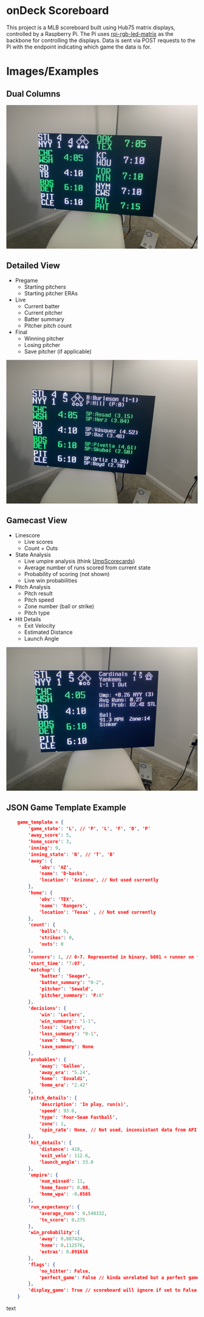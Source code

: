 # onDeck Scoreboard
This project is a MLB scoreboard built using Hub75 matrix displays, controlled by a Raspberry Pi. The Pi uses [rpi-rgb-led-matrix](https://github.com/hzeller/rpi-rgb-led-matrix) as the backbone for controlling the displays. Data is sent via POST requests to the Pi with the endpoint indicating which game the data is for.

# Images/Examples

## Dual Columns
![Dual Columns](images/dual.jpg)

## Detailed View

- Pregame
    - Starting pitchers
    - Starting pitcher ERAs
- Live
    - Current batter
    - Current pitcher
    - Batter summary
    - Pitcher pitch count
- Final
    - Winning pitcher
    - Losing pitcher
    - Save pitcher (if applicable)

![Detailed](images/detailed.jpg)

## Gamecast View
- Linescore
    - Live scores
    - Count + Outs
- State Analysis
    - Live umpire analysis (think [UmpScorecards](https://x.com/UmpScorecards))
    - Average number of runs scored from    current state
    - Probability of scoring (not shown)
    - Live win probabilities
- Pitch Analysis
    - Pitch result
    - Pitch speed
    - Zone number (ball or strike)
    - Pitch type
- Hit Details
    - Exit Velocity
    - Estimated Distance
    - Launch Angle

![Gamecast](images/gamecast.jpg)

## JSON Game Template Example

``` json
    game_template = {
        'game_state': 'L', // 'P', 'L', 'F', 'D', 'P'
        'away_score': 5,
        'home_score': 3,
        'inning': 9,
        'inning_state': 'B', // 'T', 'B'
        'away': {
            'abv': 'AZ',
            'name': 'D-backs',
            'location': 'Arizona', // Not used currently
        },
        'home': {
            'abv': 'TEX',
            'name': 'Rangers',
            'location': 'Texas' , // Not used currently
        },
        'count': {
            'balls': 0,
            'strikes': 0,
            'outs': 0
        },
        'runners': 1, // 0-7. Represented in binary. b001 = runner on first. b010 = runner on second
        'start_time': '7:07',
        'matchup': {
            'batter': 'Seager',
            'batter_summary': '0-2',
            'pitcher': 'Sewald',
            'pitcher_summary': 'P:8'
        },
        'decisions': {
            'win': 'Leclerc',
            'win_summary': '1-1',
            'loss': 'Castro',
            'loss_summary': '0-1',
            'save': None,
            'save_summary': None
        },
        'probables': {
            'away': 'Gallen',
            'away_era': '5.24',
            'home': 'Eovaldi',
            'home_era': '2.42'
        },
        'pitch_details': {
            'description': 'In play, run(s)',
            'speed': 93.6,
            'type': 'Four-Seam Fastball',
            'zone': 1,
            'spin_rate': None, // Not used, inconsistant data from API
        },
        'hit_details': {
            'distance': 418,
            'exit_velo': 112.6,
            'launch_angle': 33.0
        },
        'umpire': {
            'num_missed': 11,
            'home_favor': 0.08,
            'home_wpa': -0.0565
        },
        'run_expectancy': {
            'average_runs': 0.540332,
            'to_score': 0.275
        },
        'win_probability':{
            'away': 0.887424,
            'home': 0.112576,
            'extras': 0.091616
        },
        'flags': {
            'no_hitter': False,
            'perfect_game': False // kinda unrelated but a perfect game is not a no hitter according to MLB API
        },
        'display_game': True // scoreboard will ignore if set to False. This value gets set to true when the server recieves data for the given game
    }
```

text